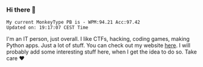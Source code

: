 ### Hi there 👋
<!-- PB START -->
```
My current MonkeyType PB is - WPM:94.21 Acc:97.42
Updated on: 19:17:07 CEST Time
```
<!-- PB END -->
I'm an IT person, just overall. I like CTFs, hacking, coding games, making Python apps. Just a lot of stuff.
You can check out my website [here](https://skill3472.github.io/).
I will probably add some interesting stuff here, when I get the idea to do so. Take care ❤️
